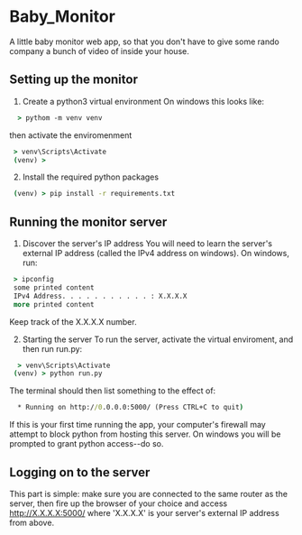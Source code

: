# Baby_Monitor
A little baby monitor web app, so that you don't have to give some rando company a bunch of video of inside your house.
## Setting up the monitor
1) Create a python3 virtual environment
On windows this looks like:
```cmd
  > pythom -m venv venv
```
then activate the enviromenment
```cmd
 > venv\Scripts\Activate
 (venv) > 
```
2) Install the required python packages
```cmd
 (venv) > pip install -r requirements.txt
```
## Running the monitor server
1) Discover the server's IP address
You will need to learn the server's external IP address (called the IPv4 address on windows). On windows, run:
```cmd
 > ipconfig
 some printed content
 IPv4 Address. . . . . . . . . . . : X.X.X.X
 more printed content
```
Keep track of the X.X.X.X number.

2) Starting the server
To run the server, activate the virtual enviroment, and then run run.py:
```cmd
  > venv\Scripts\Activate
 (venv) > python run.py
```
The terminal should then list something to the effect of:
```cmd
  * Running on http://0.0.0.0:5000/ (Press CTRL+C to quit)
```
 If this is your first time running the app, your computer's firewall may attempt to block python from hosting this server. On windows you will be prompted to grant python access--do so.
 ## Logging on to the server
 This part is simple: make sure you are connected to the same router as the server, then fire up the browser of your choice and access http://X.X.X.X:5000/ where 'X.X.X.X' is your server's external IP address from above.
